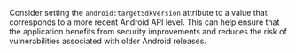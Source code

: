 Consider setting the `android:targetSdkVersion` attribute to a value that corresponds to a more recent Android API level. This can help ensure that the application benefits from security improvements and reduces the risk of vulnerabilities associated with older Android releases.
